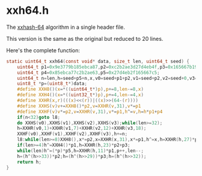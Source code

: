 # xxh64.h

The [xxhash-64](https://github.com/Cyan4973/xxHash) algorithm in 
a single header file.

This version is the same as the original but reduced to 20 lines.

Here's the complete function:

```c
static uint64_t xxh64(const void* data, size_t len, uint64_t seed) {
    uint64_t p1=0x9e3779b185ebca87,p2=0xc2b2ae3d27d4eb4f,p3=0x165667b19e3779f9;
    uint64_t p4=0x85ebca77c2b2ae63,p5=0x27d4eb2f165667c5;
    uint64_t n=len,h=seed+p5+n,x,v0=seed+p1+p2,v1=seed+p2,v2=seed+0,v3=seed-p1;
    uint8_t *p=(uint8_t*)data;
    #define XXH8()(x=*((uint64_t*)p),p+=8,len-=8,x)
    #define XXH4()(x=*((uint32_t*)p),p+=4,len-=4,x)
    #define XXHR(x,r)(((x)<<(r))|((x)>>(64-(r))))
    #define XXHS(v)v+=XXH8()*p2,v=XXHR(v,31),v*=p1
    #define XXHF(v)v*=p2,v=XXHR(v,31),v*=p1,h^=v,h=h*p1+p4
    if(n<32)goto l8;
    do XXHS(v0),XXHS(v1),XXHS(v2),XXHS(v3);while(len>=32);
    h=XXHR(v0,1)+XXHR(v1,7)+XXHR(v2,12)+XXHR(v3,18);
    XXHF(v0),XXHF(v1),XXHF(v2),XXHF(v3),h+=n;
    l8:while(len>=8)XXH8(),x*=p2,x=XXHR(x,31),x*=p1,h^=x,h=XXHR(h,27)*p1+p4;
    if(len>=4)h^=XXH4()*p1,h=XXHR(h,23)*p2+p3;
    while(len)h^=(*p)*p5,h=XXHR(h,11)*p1,p++,len--;
    h=(h^(h>>33))*p2;h=(h^(h>>29))*p3;h=(h^(h>>32));
    return h;
}
```
